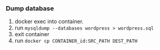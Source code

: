 ### Dump database 

1. docker exec into container.
2. run `mysqldump --databases wordpress > wordpress.sql`
3. exit container
4. run `docker cp CONTAINER_id:SRC_PATH DEST_PATH`
